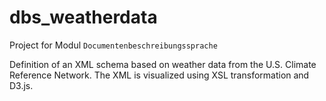 # dbs_weatherdata

Project for Modul `Documentenbeschreibungssprache`

Definition of an XML schema based on weather data from the U.S. Climate Reference Network. The XML is visualized using XSL transformation and D3.js.
